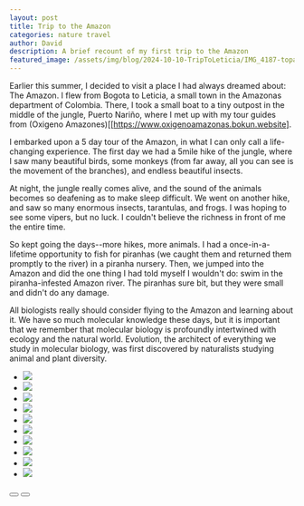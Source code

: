 ```yaml
---
layout: post
title: Trip to the Amazon
categories: nature travel
author: David
description: A brief recount of my first trip to the Amazon
featured_image: /assets/img/blog/2024-10-10-TripToLeticia/IMG_4187-topaz-sharpen.jpeg
---
```


Earlier this summer, I decided to visit a place I had always dreamed about: The Amazon.
I flew from Bogota to Leticia, a small town in the Amazonas department of Colombia.
There, I took a small boat to a tiny outpost in the middle of the jungle, Puerto Nariño,
where I met up with my tour guides from (Oxigeno Amazones)[[https://www.oxigenoamazonas.bokun.website].

I embarked upon a 5 day tour of the Amazon, in what I can only call a life-changing experience.
The first day we had a 5mile hike of the jungle, where I saw many beautiful birds, some monkeys
(from far away, all you can see is the movement of the branches), and endless beautiful insects.

At night, the jungle really comes alive, and the sound of the animals becomes so deafening as to
make sleep difficult. We went on another hike, and saw so many enormous insects, tarantulas, and
frogs. I was hoping to see some vipers, but no luck. I couldn't believe the richness in front of
me the entire time.

So kept going the days--more hikes, more animals. I had a once-in-a-lifetime opportunity to fish
for piranhas (we caught them and returned them promptly to the river) in a piranha nursery. Then,
we jumped into the Amazon and did the one thing I had told myself I wouldn't do: swim in the
piranha-infested Amazon river. The piranhas sure bit, but they were small and didn't do any damage.

All biologists really should consider flying to the Amazon and learning about it. We have so much
molecular knowledge these days, but it is important that we remember that molecular biology is
profoundly intertwined with ecology and the natural world. Evolution, the architect of everything
we study in molecular biology, was first discovered by naturalists studying animal and plant
diversity.


<section style="position:relative">
    <div class="blogGlide fullWidth gliderMargin">
    <div class="glide__track" data-glide-el="track">
        <ul class="glide__slides">
        <li class="glide__slide">
            <img src="../assets/img/blog/2024-10-10-TripToLeticia/20240705-IMG_4652.jpeg">
        </li>
        <li class="glide__slide">
            <img src="../assets/img/blog/2024-10-10-TripToLeticia/IMG_4187-topaz-sharpen.jpeg">
        </li>
        <li class="glide__slide">
            <img src="../assets/img/blog/2024-10-10-TripToLeticia/IMG_4197-topaz-sharpen.jpeg">
        </li>
        <li class="glide__slide">
            <img src="../assets/img/blog/2024-10-10-TripToLeticia/IMG_4309-topaz-sharpen.jpeg">
        </li>
        <li class="glide__slide">
            <img src="../assets/img/blog/2024-10-10-TripToLeticia/IMG_4327-topaz-sharpen-enhance-2x.png">
        </li>
        <li class="glide__slide">
            <img src="../assets/img/blog/2024-10-10-TripToLeticia/IMG_4364.jpeg">
        </li>
        <li class="glide__slide">
            <img src="../assets/img/blog/2024-10-10-TripToLeticia/IMG_4501.jpeg">
        </li>
        <li class="glide__slide">
            <img src="../assets/img/blog/2024-10-10-TripToLeticia/IMG_4718.jpg">
        </li>
        <li class="glide__slide">
            <img src="../assets/img/blog/2024-10-10-TripToLeticia/IMG_4739-topaz-sharpen.jpg">
        </li>
        <li class="glide__slide">
            <img src="../assets/img/blog/2024-10-10-TripToLeticia/IMG_4890-topaz-sharpen-faceai.jpeg">
        </li>
        </ul>
    </div>
    <div class="glide__arrows d-flex justify-content-center mt-4 position-static" data-glide-el="controls">
        <button class="glide__arrow text-default position-static" data-glide-dir="<"><i class="ni ni-bold-left"></i></button>
        <button class="glide__arrow text-default position-static" data-glide-dir=">"><i class="ni ni-bold-right"></i></button>
    </div>
    </div>
</section>

